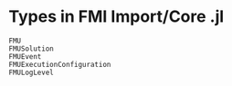 # Types in FMI Import/Core .jl 

```@docs
FMU
FMUSolution
FMUEvent
FMUExecutionConfiguration
FMULogLevel
```
